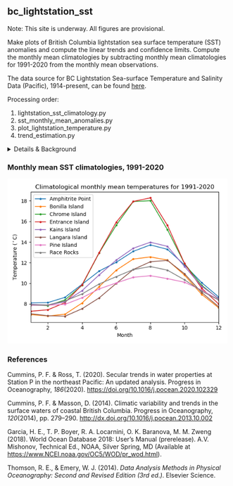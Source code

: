 ## bc_lightstation_sst

Note: This site is underway. All figures are provisional.

Make plots of British Columbia lightstation sea surface temperature (SST) anomalies and compute the linear trends and confidence limits. 
Compute the monthly mean climatologies by subtracting monthly mean climatologies for 1991-2020 from the monthly mean 
observations.

The data source for BC Lightstation Sea-surface Temperature and Salinity Data (Pacific), 1914-present, can be found [here](https://open.canada.ca/data/en/dataset/719955f2-bf8e-44f7-bc26-6bd623e82884).

Processing order:
1. lightstation_sst_climatology.py
2. sst_monthly_mean_anomalies.py
4. plot_lightstation_temperature.py
5. trend_estimation.py

<details>

<summary>Details & Background</summary>

*anomaly_method_differences.py* compares two ways of calculating monthly mean anomalies. One method is to subtract the 
climatology from daily data to get daily anomalies, then take monthly means of the daily anomalies (see 
*sst_daily_anomalies_deprec.py*). The other method is to subtract the climatology from monthly mean data to get the monthly 
mean anomalies (see *sst_monthly_mean_anomalies.py*). The second method agrees with other data collection projects by 
IOS so is used here.

It is necessary to account for **serial correlation** within the data records when estimating confidence limits around 
trends. To account for this feature, two methods are offered for calculating confidence limits. The first is described 
by Thomson & Emery (2014, pp. 272-275) and assumes that the number of degrees of freedom for the t-distribution are 
given by the effective number of degrees of freedom, ν=N*-2, where N* (<N) is the effective sample size. N* is 
calculated from the integral timescale T for the data record, where T in turn depends on the autocovariance function. 
ν is used to calculate the confidence limits on the trend (e.g., using the least-squares formula for confidence limits). 
This method will be referenced as the "effective sample size" method.

The second method is a Monte Carlo approach used by Cummins & Masson (2014). This is better to use if the 
autocorrelation structure is not approximated well by a first-order autoregressive process (AR-1) process. The anomaly 
data is detrended by subtracting the ordinary least squares trend from it. Then 50,000 random time series are generated
having the same autocorrelation structure as the data record using a discrete inverse Fourier transform followed by 
a discrete Fourier transform. The trend of each is estimated with Theil-Sen regression. The 95% confidence interval on 
the trend of the true time series is then taken as the 95% confidence interval on the set of trends of the random time 
series. The functions in *trend_estimation.py* used for this method were translated from MatLab scripts written by 
Patrick Cummins.

</details>

### Monthly mean SST climatologies, 1991-2020
<img src="./figures/current/bc_lightstation_monthly_mean_climatologies_1991-2020.png" width="500"/>

### References
Cummins, P. F. & Ross, T. (2020). Secular trends in water properties at Station P in the northeast Pacific: An updated analysis. Progress in Oceanography, *186*(2020). https://doi.org/10.1016/j.pocean.2020.102329  

Cummins, P. F. & Masson, D. (2014). Climatic variability and trends in the surface waters of coastal British Columbia. Progress in Oceanography, *120*(2014), pp. 279–290. http://dx.doi.org/10.1016/j.pocean.2013.10.002  

Garcia, H. E., T. P. Boyer, R. A. Locarnini, O. K. Baranova, M. M. Zweng (2018). World Ocean Database 2018: User’s Manual (prerelease). A.V. Mishonov, Technical Ed., NOAA, Silver Spring, MD (Available at https://www.NCEI.noaa.gov/OC5/WOD/pr_wod.html).  

Thomson, R. E., & Emery, W. J. (2014). *Data Analysis Methods in Physical Oceanography: Second and Revised Edition (3rd ed.)*. Elsevier Science.

